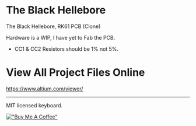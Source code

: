 # The Black Hellebore

The Black Hellebore, RK61 PCB (Clone)
 
Hardware is a WIP, I have yet to Fab the PCB. 

* CC1 & CC2 Resistors should be 1% not 5%.

 
# View All Project Files Online
 
https://www.altium.com/viewer/

---
 
MIT licensed keyboard.

[!["Buy Me A Coffee"](https://www.buymeacoffee.com/assets/img/custom_images/orange_img.png)](https://www.buymeacoffee.com/mccardlema3)